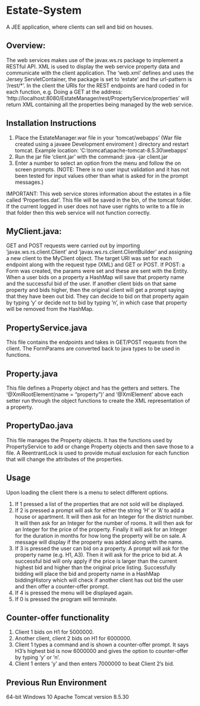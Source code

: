 # Estate-System
A JEE application, where clients can sell and bid on houses. 


## Overview:
The web services makes use of the javax.ws.rs package to implement a RESTful API. XML is used to display the web service property data and communicate with the client application. The ‘web.xml’ defines and uses the Jersey ServletContainer, the package is set to ‘estate’ and the url-pattern is ‘/rest/*’. 
In the client the URIs for the REST endpoints are hard coded in for each function, e.g. Doing a GET at the address: ‘http://localhost:8080/EstateManager/rest/PropertyService/properties’ will return XML containing all the properties being managed by the web service.


## Installation Instructions

1. Place the EstateManager.war file in your ‘tomcat/webapps’ (War file created using a javaee Development enviroment ) directory and restart tomcat. Example location: ‘C:\tomcat\apache-tomcat-8.5.30\webapps’
2. Run the jar file ‘client.jar’ with the command: java -jar client.jar
3. Enter a number to select an option from the menu and follow the on screen prompts. (NOTE: There is no user input validation and it has not been tested for input values other than what is asked for in the prompt messages.)

IMPORTANT: This web service stores information about the estates in a file called ‘Properties.dat’. This file will be saved in the bin, of the tomcat folder. If the current logged in user does not have user rights to write to a file in that folder then this web service will not function correctly.

## MyClient.java:
GET and POST requests were carried out by importing ‘javax.ws.rs.client.Client’ and ‘javax.ws.rs.client.ClientBuilder’ and assigning a new client to the MyClient object. The target URI was set for each endpoint along with the request type (XML) and GET or POST. If POST: a Form was created, the params were set and these are sent with the Entity. When a user bids on a property a HashMap will save that property name and the successful bid of the user. If another client bids on that same property and bids higher, then the original client will get a prompt saying that they have been out bid. They can decide to bid on that property again by typing ‘y’ or decide not to bid by typing ‘n’, in which case that property will be removed from the HashMap.

## PropertyService.java
This file contains the endpoints and takes in GET/POST requests from the client. The FormParams are converted back to java types to be used in functions.

## Property.java
This file defines a Property object and has the getters and setters. The ‘@XmlRootElement(name = “property”)’ and ‘@XmlElement’ above each setter run through the object functions to create the XML representation of a property.



## PropertyDao.java
This file manages the Property objects. It has the functions used by PropertyService to add or change Property objects and then save those to a file. A ReentrantLock is used to provide mutual exclusion for each function that will change the attributes of the properties. 


## Usage
Upon loading the client there is a menu to select different options.

1. If 1 pressed a list of the properties that are not sold will be displayed.
2. If 2 is pressed a prompt will ask for either the string ‘H’ or ‘A’ to add a house or apartment. It will then ask for an Integer for the district number. It will then ask for an Integer for the number of rooms. It will then ask for an Integer for the price of the property. Finally it will ask for an Integer for the duration in months for how long the property will be on sale. A message will display if the property was added along with the name.
3. If 3 is pressed the user can bid on a property. A prompt will ask for the property name (e.g. H1, A3). Then it will ask for the price to bid at. A successful bid will only apply if the price is larger than the current highest bid and higher than the original price listing. Successfully bidding will place the bid and property name in a HashMap biddingHistory which will check if another client has out bid the user and then offer a counter-offer prompt.
4. If 4 is pressed the menu will be displayed again.
5. If 0 is pressed the program will terminate.

## Counter-offer functionality
1. Client 1 bids on H1 for 5000000.
2. Another client, client 2 bids on H1 for 6000000.
3. Client 1 types a command and is shown a counter-offer prompt. It says H3’s highest bid is now 6000000 and gives the option to counter-offer by typing ‘y’ or ‘n’.
3. Client 1 enters ‘y’ and then enters 7000000 to beat Client 2’s bid.

## Previous Run Environment
64-bit Windows 10
Apache Tomcat version 8.5.30


